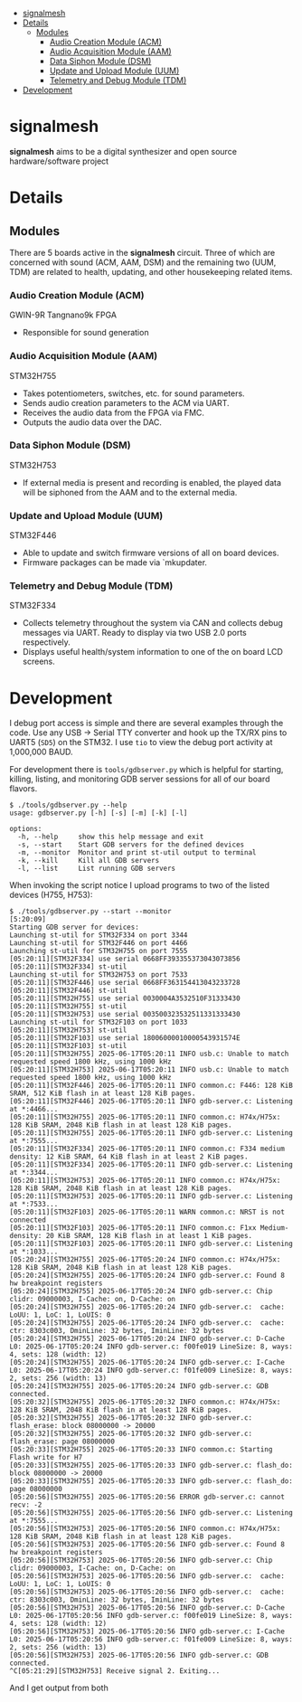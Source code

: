 - [signalmesh](#signalmesh)
- [Details](#details)
  * [Modules](#modules)
    + [Audio Creation Module (ACM)](#audio-creation-module--acm-)
    + [Audio Acquisition Module (AAM)](#audio-acquisition-module--aam-)
    + [Data Siphon Module (DSM)](#data-siphon-module--dsm-)
    + [Update and Upload Module (UUM)](#update-and-upload-module--uum-)
    + [Telemetry and Debug Module (TDM)](#telemetry-and-debug-module--tdm-)
- [Development](#development)


# signalmesh
**signalmesh** aims to be a digital synthesizer and open source
hardware/software project

# Details
## Modules
There are 5 boards active in the **signalmesh** circuit. Three of which are concerned
with sound (ACM, AAM, DSM) and the remaining two (UUM, TDM) are related to health,
updating, and other housekeeping related items.

### Audio Creation Module (ACM)
GWIN-9R Tangnano9k FPGA
* Responsible for sound generation


### Audio Acquisition Module (AAM)
STM32H755

* Takes potentiometers, switches, etc. for sound parameters.
* Sends audio creation parameters to the ACM via UART.
* Receives the audio data from the FPGA via FMC.
* Outputs the audio data over the DAC.


### Data Siphon Module (DSM)
STM32H753

* If external media is present and recording is enabled, the played data will be
siphoned from the AAM and to the external media.

### Update and Upload Module (UUM)
STM32F446

* Able to update and switch firmware versions of all on board devices.
* Firmware packages can be made via `mkupdater.

### Telemetry and Debug Module (TDM)
STM32F334

* Collects telemetry throughout the system via CAN and collects debug messages
via UART. Ready to display via two USB 2.0 ports respectively.
* Displays useful health/system information to one of the on board LCD screens.

# Development
I debug port access is simple and there are several examples through the code. Use
any USB -> Serial TTY converter and hook up the TX/RX pins to UART5 (`SD5`) on
the STM32. I use `tio` to view the debug port activity at 1,000,000 BAUD.

For development there is `tools/gdbserver.py` which is helpful for starting,
killing, listing, and monitoring GDB server sessions for all of our board
flavors.
```
$ ./tools/gdbserver.py --help
usage: gdbserver.py [-h] [-s] [-m] [-k] [-l]

options:
  -h, --help     show this help message and exit
  -s, --start    Start GDB servers for the defined devices
  -m, --monitor  Monitor and print st-util output to terminal
  -k, --kill     Kill all GDB servers
  -l, --list     List running GDB servers
```
When invoking the script notice I upload programs to two of the listed devices
(H755, H753):
```
$ ./tools/gdbserver.py --start --monitor                                                                     [5:20:09]
Starting GDB server for devices:
Launching st-util for STM32F334 on port 3344
Launching st-util for STM32F446 on port 4466
Launching st-util for STM32H755 on port 7555
[05:20:11][STM32F334] use serial 0668FF393355373043073856
[05:20:11][STM32F334] st-util
Launching st-util for STM32H753 on port 7533
[05:20:11][STM32F446] use serial 0668FF363154413043233728
[05:20:11][STM32F446] st-util
[05:20:11][STM32H755] use serial 0030004A3532510F31333430
[05:20:11][STM32H755] st-util
[05:20:11][STM32H753] use serial 003500323532511331333430
Launching st-util for STM32F103 on port 1033
[05:20:11][STM32H753] st-util
[05:20:11][STM32F103] use serial 18006000010000543931574E
[05:20:11][STM32F103] st-util
[05:20:11][STM32H755] 2025-06-17T05:20:11 INFO usb.c: Unable to match requested speed 1800 kHz, using 1000 kHz
[05:20:11][STM32H753] 2025-06-17T05:20:11 INFO usb.c: Unable to match requested speed 1800 kHz, using 1000 kHz
[05:20:11][STM32F446] 2025-06-17T05:20:11 INFO common.c: F446: 128 KiB SRAM, 512 KiB flash in at least 128 KiB pages.
[05:20:11][STM32F446] 2025-06-17T05:20:11 INFO gdb-server.c: Listening at *:4466...
[05:20:11][STM32H755] 2025-06-17T05:20:11 INFO common.c: H74x/H75x: 128 KiB SRAM, 2048 KiB flash in at least 128 KiB pages.
[05:20:11][STM32H755] 2025-06-17T05:20:11 INFO gdb-server.c: Listening at *:7555...
[05:20:11][STM32F334] 2025-06-17T05:20:11 INFO common.c: F334 medium density: 12 KiB SRAM, 64 KiB flash in at least 2 KiB pages.
[05:20:11][STM32F334] 2025-06-17T05:20:11 INFO gdb-server.c: Listening at *:3344...
[05:20:11][STM32H753] 2025-06-17T05:20:11 INFO common.c: H74x/H75x: 128 KiB SRAM, 2048 KiB flash in at least 128 KiB pages.
[05:20:11][STM32H753] 2025-06-17T05:20:11 INFO gdb-server.c: Listening at *:7533...
[05:20:11][STM32F103] 2025-06-17T05:20:11 WARN common.c: NRST is not connected
[05:20:11][STM32F103] 2025-06-17T05:20:11 INFO common.c: F1xx Medium-density: 20 KiB SRAM, 128 KiB flash in at least 1 KiB pages.
[05:20:11][STM32F103] 2025-06-17T05:20:11 INFO gdb-server.c: Listening at *:1033...
[05:20:24][STM32H755] 2025-06-17T05:20:24 INFO common.c: H74x/H75x: 128 KiB SRAM, 2048 KiB flash in at least 128 KiB pages.
[05:20:24][STM32H755] 2025-06-17T05:20:24 INFO gdb-server.c: Found 8 hw breakpoint registers
[05:20:24][STM32H755] 2025-06-17T05:20:24 INFO gdb-server.c: Chip clidr: 09000003, I-Cache: on, D-Cache: on
[05:20:24][STM32H755] 2025-06-17T05:20:24 INFO gdb-server.c:  cache: LoUU: 1, LoC: 1, LoUIS: 0
[05:20:24][STM32H755] 2025-06-17T05:20:24 INFO gdb-server.c:  cache: ctr: 8303c003, DminLine: 32 bytes, IminLine: 32 bytes
[05:20:24][STM32H755] 2025-06-17T05:20:24 INFO gdb-server.c: D-Cache L0: 2025-06-17T05:20:24 INFO gdb-server.c: f00fe019 LineSize: 8, ways: 4, sets: 128 (width: 12)
[05:20:24][STM32H755] 2025-06-17T05:20:24 INFO gdb-server.c: I-Cache L0: 2025-06-17T05:20:24 INFO gdb-server.c: f01fe009 LineSize: 8, ways: 2, sets: 256 (width: 13)
[05:20:24][STM32H755] 2025-06-17T05:20:24 INFO gdb-server.c: GDB connected.
[05:20:32][STM32H755] 2025-06-17T05:20:32 INFO common.c: H74x/H75x: 128 KiB SRAM, 2048 KiB flash in at least 128 KiB pages.
[05:20:32][STM32H755] 2025-06-17T05:20:32 INFO gdb-server.c: flash_erase: block 08000000 -> 20000
[05:20:32][STM32H755] 2025-06-17T05:20:32 INFO gdb-server.c: flash_erase: page 08000000
[05:20:33][STM32H755] 2025-06-17T05:20:33 INFO common.c: Starting Flash write for H7
[05:20:33][STM32H755] 2025-06-17T05:20:33 INFO gdb-server.c: flash_do: block 08000000 -> 20000
[05:20:33][STM32H755] 2025-06-17T05:20:33 INFO gdb-server.c: flash_do: page 08000000
[05:20:56][STM32H755] 2025-06-17T05:20:56 ERROR gdb-server.c: cannot recv: -2
[05:20:56][STM32H755] 2025-06-17T05:20:56 INFO gdb-server.c: Listening at *:7555...
[05:20:56][STM32H753] 2025-06-17T05:20:56 INFO common.c: H74x/H75x: 128 KiB SRAM, 2048 KiB flash in at least 128 KiB pages.
[05:20:56][STM32H753] 2025-06-17T05:20:56 INFO gdb-server.c: Found 8 hw breakpoint registers
[05:20:56][STM32H753] 2025-06-17T05:20:56 INFO gdb-server.c: Chip clidr: 09000003, I-Cache: on, D-Cache: on
[05:20:56][STM32H753] 2025-06-17T05:20:56 INFO gdb-server.c:  cache: LoUU: 1, LoC: 1, LoUIS: 0
[05:20:56][STM32H753] 2025-06-17T05:20:56 INFO gdb-server.c:  cache: ctr: 8303c003, DminLine: 32 bytes, IminLine: 32 bytes
[05:20:56][STM32H753] 2025-06-17T05:20:56 INFO gdb-server.c: D-Cache L0: 2025-06-17T05:20:56 INFO gdb-server.c: f00fe019 LineSize: 8, ways: 4, sets: 128 (width: 12)
[05:20:56][STM32H753] 2025-06-17T05:20:56 INFO gdb-server.c: I-Cache L0: 2025-06-17T05:20:56 INFO gdb-server.c: f01fe009 LineSize: 8, ways: 2, sets: 256 (width: 13)
[05:20:56][STM32H753] 2025-06-17T05:20:56 INFO gdb-server.c: GDB connected.
^C[05:21:29][STM32H753] Receive signal 2. Exiting...
```
And I get output from both



